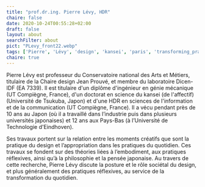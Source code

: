 ```yaml
---
title: "prof.dr.ing. Pierre Lévy, HDR"
chaire: false
date: 2020-10-24T00:55:28+02:00
draft: false
layout: about
searchFilter: about
pict: "PLevy_front22.webp"
tags: ['Pierre', 'Lévy', 'design', 'kansei', 'paris', 'transforming_practices']
chaire: true
---
```


Pierre Lévy est professeur du Conservatoire national des Arts et Métiers, titulaire de la Chaire design Jean Prouvé, et membre du laboratoire Dicen-IDF (EA 7339). Il est titulaire d'un diplôme d'ingénieur en génie mécanique (UT Compiègne, France), d'un doctorat en science du kansei (de l'affectif) (Université de Tsukuba, Japon) et d'une HDR en sciences de l'information et de la communication (UT Compiègne, France). Il a vécu pendant près de 10 ans au Japon (où il a travaillé dans l’industrie puis dans plusieurs universités japonaises) et 12 ans aux Pays-Bas (à l’Université de Technologie d'Eindhoven).

Ses travaux portent sur la relation entre les moments créatifs que sont la pratique du design et l’appropriation dans les pratiques du quotidien. Ces travaux se fondent sur des théories liées à l’embodiment, aux pratiques réflexives, ainsi qu’à la philosophie et la pensée japonaise. Au travers de cette recherche, Pierre Lévy discute la posture et le rôle sociétal du design, et plus généralement des pratiques réflexives, au service de la transformation du quotidien.
